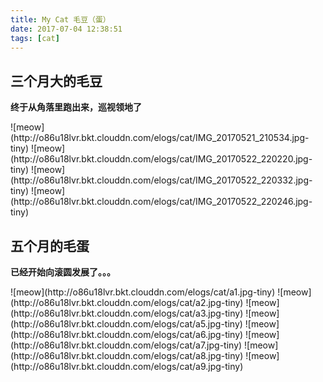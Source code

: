 ```yaml
---
title: My Cat 毛豆（蛋）
date: 2017-07-04 12:38:51
tags: [cat]
---
```


## 三个月大的毛豆

**终于从角落里跑出来，巡视领地了**

<div class="justified-gallery">
![meow](http://o86u18lvr.bkt.clouddn.com/elogs/cat/IMG_20170521_210534.jpg-tiny)
![meow](http://o86u18lvr.bkt.clouddn.com/elogs/cat/IMG_20170522_220220.jpg-tiny)
![meow](http://o86u18lvr.bkt.clouddn.com/elogs/cat/IMG_20170522_220332.jpg-tiny)
![meow](http://o86u18lvr.bkt.clouddn.com/elogs/cat/IMG_20170522_220246.jpg-tiny)
</div>

## 五个月的毛蛋

**已经开始向滚圆发展了。。。**

<div class="justified-gallery">
![meow](http://o86u18lvr.bkt.clouddn.com/elogs/cat/a1.jpg-tiny)
![meow](http://o86u18lvr.bkt.clouddn.com/elogs/cat/a2.jpg-tiny)
![meow](http://o86u18lvr.bkt.clouddn.com/elogs/cat/a3.jpg-tiny)
![meow](http://o86u18lvr.bkt.clouddn.com/elogs/cat/a5.jpg-tiny)
![meow](http://o86u18lvr.bkt.clouddn.com/elogs/cat/a6.jpg-tiny)
![meow](http://o86u18lvr.bkt.clouddn.com/elogs/cat/a7.jpg-tiny)
![meow](http://o86u18lvr.bkt.clouddn.com/elogs/cat/a8.jpg-tiny)
![meow](http://o86u18lvr.bkt.clouddn.com/elogs/cat/a9.jpg-tiny)
</div>
